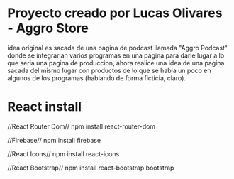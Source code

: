 # Proyecto creado por Lucas Olivares - Aggro Store
idea original es sacada de una pagina de podcast llamada "Aggro Podcast" donde se integrarian varios programas en una pagina para darle lugar a lo que seria una pagina de produccion, ahora realice una idea de una pagina sacada del mismo lugar con productos de lo que se habla un poco en algunos de los programas (hablando de forma ficticia, claro).




# React install
//React Router Dom//
npm install react-router-dom

//Firebase//
npm install firebase

//React Icons//
npm install react-icons

//React Bootstrap//
npm install react-bootstrap bootstrap   

